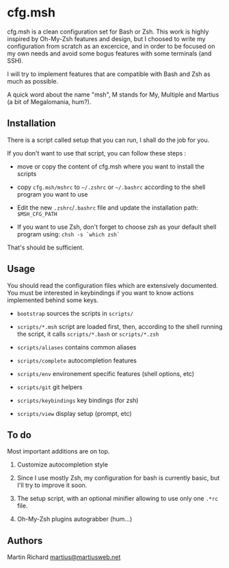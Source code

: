 cfg.msh
=======

cfg.msh is a clean configuration set for Bash or Zsh.
This work is highly inspired by Oh-My-Zsh features and design, but I choosed to
write my configuration from scratch as an excercice, and in order to be focused
on my own needs and avoid some bogus features with some terminals (and SSH).

I will try to implement features that are compatible with Bash and Zsh as
much as possible.

A quick word about the name "msh", M stands for My, Multiple and Martius (a bit
of Megalomania, hum?).

Installation
------------
There is a script called setup that you can run, I shall do the job for you.

If you don't want to use that script, you can follow these steps :
 * move or copy the content of cfg.msh where you want to install the scripts

 * copy `cfg.msh/mshrc` to `~/.zshrc` or `~/.bashrc` according to the shell
 program you want to use 

 * Edit the new `.zshrc`/`.bashrc` file and update the installation path:
 ``$MSH_CFG_PATH``

 * If you want to use Zsh, don't forget to choose zsh as your default shell
 program using: `` chsh -s `which zsh` ``

That's should be sufficient.

Usage
-----

You should read the configuration files which are extensively documented. You
must be interested in keybindings if you want to know actions implemented behind
some keys.

 * `bootstrap` sources the scripts in `scripts/`

 * `scripts/*.msh` script are loaded first, then, according to the shell running the
 script, it calls `scripts/*.bash` or `scripts/*.zsh`

 * `scripts/aliases` contains common aliases
 * `scripts/complete` autocompletion features
 * `scripts/env` environement specific features (shell options, etc)
 * `scripts/git` git helpers
 * `scripts/keybindings` key bindings (for zsh)
 * `scripts/view` display setup (prompt, etc)

To do
-----

Most important additions are on top.

 1. Customize autocompletion style

 2. Since I use mostly Zsh, my configuration for bash is currently basic, but
    I'll try to improve it soon.

 3. The setup script, with an optional minifier allowing to use only one `.*rc`
    file.

 4. Oh-My-Zsh plugins autograbber (hum...)

Authors
-------
Martin Richard <martius@martiusweb.net>
